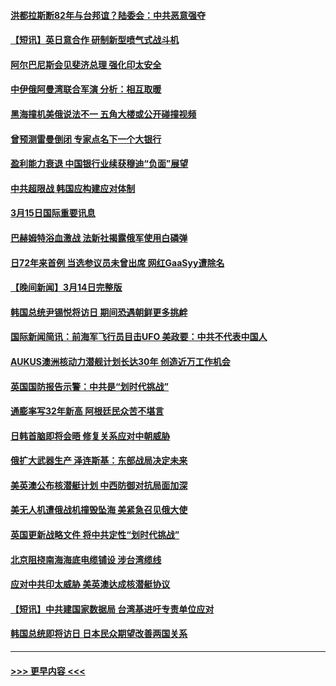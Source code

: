 #### [洪都拉斯断82年与台邦谊？陆委会：中共恶意强夺](../pages/prog202/a103669600.md?t=03160643) 
#### [【短讯】英日意合作 研制新型喷气式战斗机](../pages/prog202/a103669601.md?t=03160643) 
#### [阿尔巴尼斯会见斐济总理 强化印太安全](../pages/prog202/a103669598.md?t=03160643) 
#### [中伊俄阿曼湾联合军演 分析：相互取暖](../pages/prog202/a103669597.md?t=03160643) 
#### [黑海撞机美俄说法不一 五角大楼或公开碰撞视频](../pages/prog202/a103669414.md?t=03160643) 
#### [曾预测雷曼倒闭 专家点名下一个大银行](../pages/prog202/a103669410.md?t=03160643) 
#### [盈利能力衰退 中国银行业续获穆迪“负面”展望](../pages/prog202/a103669405.md?t=03160643) 
#### [中共超限战 韩国应构建应对体制](../pages/prog202/a103669395.md?t=03160643) 
#### [3月15日国际重要讯息](../pages/prog202/a103669393.md?t=03160643) 
#### [巴赫姆特浴血激战 法新社揭露俄军使用白磷弹](../pages/prog202/a103669381.md?t=03160643) 
#### [日72年来首例 当选参议员未曾出席 网红GaaSyy遭除名](../pages/prog202/a103669352.md?t=03160643) 
#### [【晚间新闻】3月14日完整版](../pages/prog202/a103669257.md?t=03160643) 
#### [韩国总统尹锡悦将访日 期间恐遇朝鲜更多挑衅](../pages/prog202/a103669284.md?t=03160643) 
#### [国际新闻简讯：前海军飞行员目击UFO 美政要：中共不代表中国人](../pages/prog202/a103669287.md?t=03160643) 
#### [AUKUS澳洲核动力潜舰计划长达30年 创造近万工作机会](../pages/prog202/a103669296.md?t=03160643) 
#### [英国国防报告示警：中共是“划时代挑战”](../pages/prog202/a103669281.md?t=03160643) 
#### [通膨率写32年新高 阿根廷民众苦不堪言](../pages/prog202/a103669260.md?t=03160643) 
#### [日韩首脑即将会晤 修复关系应对中朝威胁](../pages/prog202/a103669110.md?t=03160643) 
#### [俄扩大武器生产 泽连斯基：东部战局决定未来](../pages/prog202/a103669109.md?t=03160643) 
#### [美英澳公布核潜艇计划 中西防御对抗局面加深](../pages/prog202/a103669107.md?t=03160643) 
#### [美无人机遭俄战机撞毁坠海 美紧急召见俄大使](../pages/prog202/a103669105.md?t=03160643) 
#### [英国更新战略文件 将中共定性“划时代挑战”](../pages/prog202/a103669058.md?t=03160643) 
#### [北京阻挠南海海底电缆铺设 涉台湾缆线](../pages/prog202/a103669014.md?t=03160643) 
#### [应对中共印太威胁 美英澳达成核潜艇协议](../pages/prog202/a103668957.md?t=03160643) 
#### [【短讯】中共建国家数据局 台湾基进吁专责单位应对](../pages/prog202/a103668959.md?t=03160643) 
#### [韩国总统即将访日 日本民众期望改善两国关系](../pages/prog202/a103668960.md?t=03160643) 

----
#### [ >>> 更早内容 <<< ](../indexes/prog202-earlier.md)
